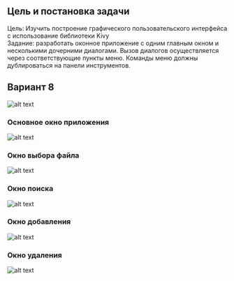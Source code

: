## Цель и постановка задачи
Цель: Изучить построение графического пользовательского интерфейса с использование библиотеки Kivy<br>
Задание: разработать оконное приложение с одним главным окном и несколькими дочерними диалогами. Вызов диалогов осуществляется через соответствующие пункты меню. Команды меню должны дублироваться на панели инструментов.

## Вариант 8 
![alt text](https://github.com/aleshkey/PPOIS-labs-spring-2023/blob/lw2/LR2/images/v8.png)<br>

### Основное окно приложения
![alt text](https://github.com/aleshkey/PPOIS-labs-spring-2023/blob/lw2/LR2/images/app.png)<br>

### Окно выбора файла
![alt text](https://github.com/aleshkey/PPOIS-labs-spring-2023/blob/lw2/LR2/images/file.png)<br>

### Окно поиска
![alt text](https://github.com/aleshkey/PPOIS-labs-spring-2023/blob/lw2/LR2/images/search.png)<br>

### Окно добавления
![alt text](https://github.com/aleshkey/PPOIS-labs-spring-2023/blob/lw2/LR2/images/add.png)<br>

### Окно удаления
![alt text](https://github.com/aleshkey/PPOIS-labs-spring-2023/blob/lw2/LR2/images/delete.png)<br>
